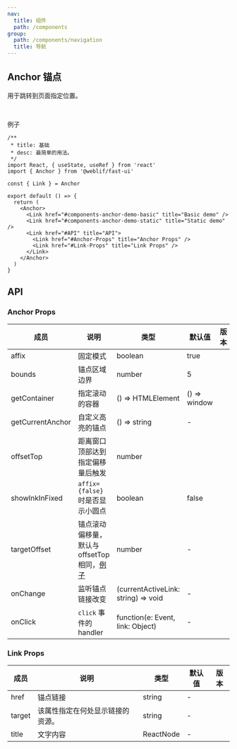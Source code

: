```yaml
---
nav:
  title: 组件
  path: /components
group:
  path: /components/navigation
  title: 导航
---
```


## Anchor 锚点

用于跳转到页面指定位置。

<br />

例子

```tsx
/**
 * title: 基础
 * desc: 最简单的用法。
 */
import React, { useState, useRef } from 'react'
import { Anchor } from '@weblif/fast-ui'

const { Link } = Anchor

export default () => {
  return (
    <Anchor>
      <Link href="#components-anchor-demo-basic" title="Basic demo" />
      <Link href="#components-anchor-demo-static" title="Static demo" />
      <Link href="#API" title="API">
        <Link href="#Anchor-Props" title="Anchor Props" />
        <Link href="#Link-Props" title="Link Props" />
      </Link>
    </Anchor>
  )
}
```

## API

### Anchor Props

| 成员             | 说明                                                                                | 类型                                | 默认值       | 版本 |
| ---------------- | ----------------------------------------------------------------------------------- | ----------------------------------- | ------------ | ---- |
| affix            | 固定模式                                                                            | boolean                             | true         |      |
| bounds           | 锚点区域边界                                                                        | number                              | 5            |      |
| getContainer     | 指定滚动的容器                                                                      | () => HTMLElement                   | () => window |      |
| getCurrentAnchor | 自定义高亮的锚点                                                                    | () => string                        | -            |      |
| offsetTop        | 距离窗口顶部达到指定偏移量后触发                                                    | number                              |              |      |
| showInkInFixed   | `affix={false}` 时是否显示小圆点                                                    | boolean                             | false        |      |
| targetOffset     | 锚点滚动偏移量，默认与 offsetTop 相同，[例子](#components-anchor-demo-targetOffset) | number                              | -            |      |
| onChange         | 监听锚点链接改变                                                                    | (currentActiveLink: string) => void | -            |      |
| onClick          | `click` 事件的 handler                                                              | function(e: Event, link: Object)    | -            |      |

### Link Props

| 成员   | 说明                             | 类型      | 默认值 | 版本 |
| ------ | -------------------------------- | --------- | ------ | ---- |
| href   | 锚点链接                         | string    | -      |      |
| target | 该属性指定在何处显示链接的资源。 | string    | -      |      |
| title  | 文字内容                         | ReactNode | -      |      |
